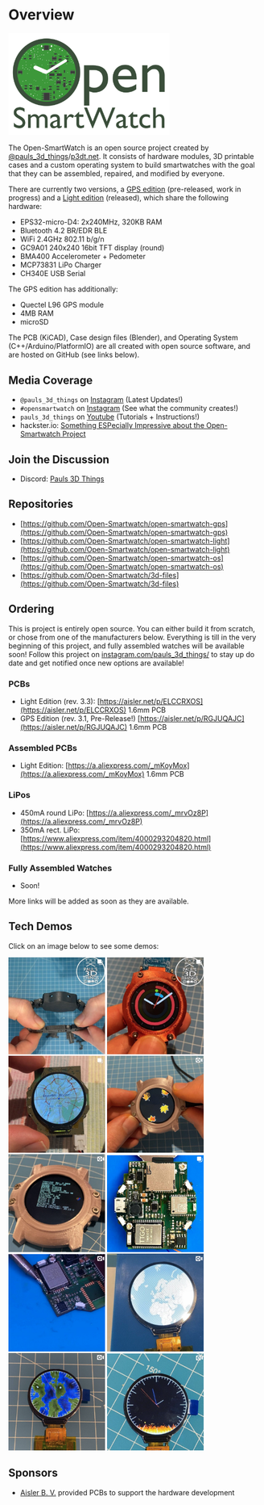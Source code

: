 # Overview

<img src="assets/logo.png" width="320px"/>

The Open-SmartWatch is an open source project created by [@pauls_3d_things](https://www.instagram.com/pauls_3d_things/)/[p3dt.net](https://p3dt.net).
It consists of hardware modules, 3D printable cases and a custom operating system to build smartwatches with the goal that they can be assembled, repaired, and modified by everyone.

There are currently two versions, a [GPS edition](/2_gps-edition/) (pre-released, work in progress) and a [Light edition](/1_light-edition/) (released), which share the following hardware:

* EPS32-micro-D4: 2x240MHz, 320KB RAM
* Bluetooth 4.2 BR/EDR BLE
* WiFi 2.4GHz 802.11 b/g/n
* GC9A01 240x240 16bit TFT display (round)
* BMA400 Accelerometer + Pedometer
* MCP73831 LiPo Charger
* CH340E USB Serial

The GPS edition has additionally:

* Quectel L96 GPS module
* 4MB RAM
* microSD

The PCB (KiCAD), Case design files (Blender), and Operating System (C++/Arduino/PlatformIO) are all created with open source software, and are hosted on GitHub (see links below).

## Media Coverage

* `@pauls_3d_things` on [Instagram](https://www.instagram.com/pauls_3d_things/) (Latest Updates!)
* `#opensmartwatch` on [Instagram](https://www.instagram.com/explore/tags/opensmartwatch/) (See what the community creates!)
* `pauls_3d_things` on [Youtube](https://www.youtube.com/playlist?list=PL7YtNcHw1zWL9PEBSJg6sBpESSBoHjDY6) (Tutorials + Instructions!)
* hackster.io: [Something ESPecially Impressive about the Open-Smartwatch Project](https://www.hackster.io/news/there-s-something-especially-impressive-about-the-opensmartwatch-project-c2c878b983cf)

## Join the Discussion

* Discord: [Pauls 3D Things](https://discord.gg/9DK5JY6)

## Repositories

* [https://github.com/Open-Smartwatch/open-smartwatch-gps](https://github.com/Open-Smartwatch/open-smartwatch-gps)
* [https://github.com/Open-Smartwatch/open-smartwatch-light](https://github.com/Open-Smartwatch/open-smartwatch-light)
* [https://github.com/Open-Smartwatch/open-smartwatch-os](https://github.com/Open-Smartwatch/open-smartwatch-os)
* [https://github.com/Open-Smartwatch/3d-files](https://github.com/Open-Smartwatch/3d-files)

## Ordering

This is project is entirely open source. You can either build it from scratch, or chose from one of the manufacturers below.
Everything is till in the very beginning of this project, and fully assembled watches will be available soon! Follow this project on [instagram.com/pauls_3d_things/](https://www.instagram.com/pauls_3d_things/) to stay up do date and get notified once new options are available!

### PCBs

* Light Edition (rev. 3.3): [https://aisler.net/p/ELCCRXOS](https://aisler.net/p/ELCCRXOS) 1.6mm PCB
* GPS Edition (rev. 3.1, Pre-Release!) [https://aisler.net/p/RGJUQAJC](https://aisler.net/p/RGJUQAJC) 1.6mm PCB

### Assembled PCBs

* Light Edition: [https://a.aliexpress.com/_mKoyMox](https://a.aliexpress.com/_mKoyMox) 1.6mm PCB

### LiPos

* 450mA round LiPo: [https://a.aliexpress.com/_mrvOz8P](https://a.aliexpress.com/_mrvOz8P)
* 350mA rect. LiPo: [https://www.aliexpress.com/item/4000293204820.html](https://www.aliexpress.com/item/4000293204820.html)

### Fully Assembled Watches

* Soon!

More links will be added as soon as they are available.

## Tech Demos

Click on an image below to see some demos:

<a href="https://www.instagram.com/p/CJ0kNxRrvyN/" target="_blank"><img src="assets/media-links/update-10.png" width="192px"/></a>
<a href="https://www.instagram.com/p/CJpAeQTLxKy/" target="_blank"><img src="assets/media-links/update-9.png" width="192px"/></a>
<a href="https://www.instagram.com/p/CJblPtjLbKY/" target="_blank"><img src="assets/media-links/update-8.png" width="192px"/></a>
<a href="https://www.instagram.com/p/CHYqOoEqUUx/" target="_blank"><img src="assets/media-links/update-7.png" width="192px"/></a>
<a href="https://www.instagram.com/p/CHWNOh-KswS/" target="_blank"><img src="assets/media-links/update-6.png" width="192px"/></a>
<a href="https://www.instagram.com/p/CG4RQgAL288/" target="_blank"><img src="assets/media-links/update-5.png" width="192px"/></a>
<a href="https://www.instagram.com/p/CG7JhVLKmCw/" target="_blank"><img src="assets/media-links/update-4.png" width="192px"/></a>
<a href="https://www.instagram.com/p/CFM6PhgKQAZ/" target="_blank"><img src="assets/media-links/update-3.png" width="192px"/></a>
<a href="https://www.instagram.com/p/CEaALDAKkrY/" target="_blank"><img src="assets/media-links/update-2.png" width="192px"/></a>
<a href="https://www.instagram.com/p/CEXmMHgqWuu/" target="_blank"><img src="assets/media-links/update-1.png" width="192px"/></a>

## Sponsors

* [Aisler B. V.](https://aisler.net) provided PCBs to support the hardware development
